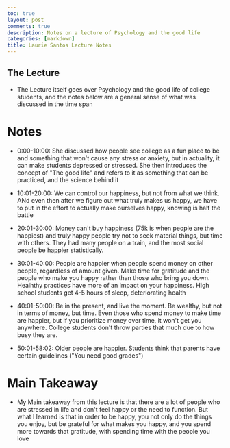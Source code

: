 ```yaml
---
toc: true
layout: post
comments: true
description: Notes on a lecture of Psychology and the good life
categories: [markdown]
title: Laurie Santos Lecture Notes
--- 
```


## The Lecture 

- The Lecture itself goes over Psychology and the good life of college students, and the notes below are a general sense of what was discussed in the time span 

# Notes 

- 0:00-10:00: She discussed how people see college as a fun place to be and something that won't cause any stress or anxiety, but in actuality, it can make students depressed or stressed. She then introduces the concept of "The good life" and refers to it as something that can be practiced, and the science behind it 

- 10:01-20:00: We can control our happiness, but not from what we think. ANd even then after we figure out what truly makes us happy, we have to put in the effort to actually make ourselves happy, knowing is half the battle

- 20:01-30:00: Money can't buy happiness (75k is when people are the happiest) and truly happy people try not to seek material things, but time with others. They had many people on a train, and the most social people be happier statistically. 

- 30:01-40:00: People are happier when people spend money on other people, regardless of amount given. Make time for gratitude and the people who make you happy rather than those who bring you down. Healhthy practices have more of an impact on your happiness. High school students get 4-5 hours of sleep, deteriorating health

- 40:01-50:00: Be in the present, and live the moment. Be wealthy, but not in terms of money, but time. Even those who spend money to make time are happier, but if you prioritize money over time, it won't get you anywhere. College students don't throw parties that much due to how busy they are.

- 50:01-58:02: Older people are happier. Students think that parents have certain guidelines ("You need good grades")

# Main Takeaway 

- My Main takeaway from this lecture is that there are a lot of people who are stressed in life and don't feel happy or the need to function. But what I learned is that in order to be happy, you not only do the things you enjoy, but be grateful for what makes you happy, and you spend more towards that gratitude, with spending time with the people you love
